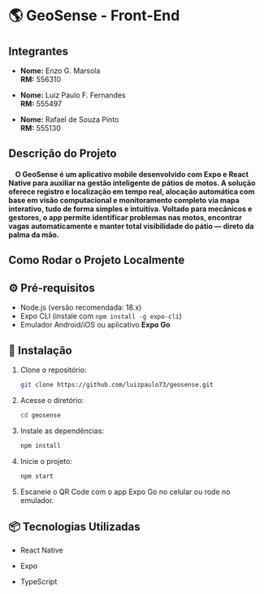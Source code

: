 #  🌎 GeoSense - Front-End

## Integrantes

- **Nome:** Enzo G. Marsola  
  **RM:** 556310

- **Nome:** Luiz Paulo F. Fernandes  
  **RM:** 555497
  
- **Nome:** Rafael de Souza Pinto  
  **RM:** 555130


## Descrição do Projeto

#### &nbsp;&nbsp;&nbsp;&nbsp;O GeoSense é um aplicativo mobile desenvolvido com Expo e React Native para auxiliar na gestão inteligente de pátios de motos. A solução oferece registro e localização em tempo real, alocação automática com base em visão computacional e monitoramento completo via mapa interativo, tudo de forma simples e intuitiva. Voltado para mecânicos e gestores, o app permite identificar problemas nas motos, encontrar vagas automaticamente e manter total visibilidade do pátio — direto da palma da mão.

## Como Rodar o Projeto Localmente

## ⚙️ Pré-requisitos

- Node.js (versão recomendada: 18.x)
- Expo CLI (instale com `npm install -g expo-cli`)
- Emulador Android/iOS ou aplicativo **Expo Go**

## 🚀 Instalação

1. Clone o repositório:
   
   ```bash
   git clone https://github.com/luizpaulo73/geosense.git
   ```

2. Acesse o diretório:

   ```bash
   cd geosense
   ```

4. Instale as dependências:
   
   ```bash
   npm install
   ```

5. Inicie o projeto:
   
   ```bash
   npm start
   ```

6.  Escaneie o QR Code com o app Expo Go no celular ou rode no emulador.

## 📦 Tecnologias Utilizadas

- React Native

- Expo

- TypeScript
